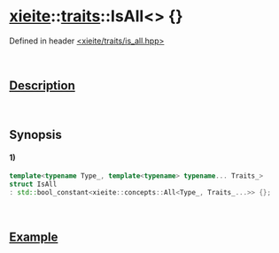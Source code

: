 # [xieite](../../xieite.md)\:\:[traits](../../traits.md)\:\:IsAll\<\> \{\}
Defined in header [<xieite/traits/is_all.hpp>](../../../include/xieite/traits/is_all.hpp)

&nbsp;

## [Description](../concepts/all.md#Description)

&nbsp;

## Synopsis
#### 1)
```cpp
template<typename Type_, template<typename> typename... Traits_>
struct IsAll
: std::bool_constant<xieite::concepts::All<Type_, Traits_...>> {};
```

&nbsp;

## [Example](../concepts/all.md#Example)

